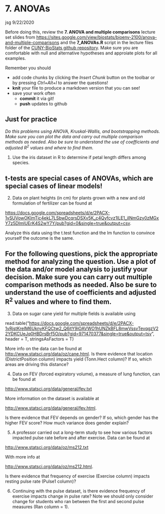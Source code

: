 7\. ANOVAs
================
jsg
9/22/2020

Before doing this, review the **7. ANOVA and multiple comparisons**
lecture set slides from
<https://sites.google.com/view/biostats/bioenv-2100/anova-and-multiple-comparisons>
and the **7\_ANOVAs.R** script in the lecture files folder of the
[CUNY-BioStats github
repository](https://github.com/jsgosnell/CUNY-BioStats). Make sure you
are comfortable with null and alternative hypotheses and approiate plots
for all examples.

Remember you should

  - add code chunks by clicking the *Insert Chunk* button on the toolbar
    or by pressing *Ctrl+Alt+I* to answer the questions\!
  - **knit** your file to produce a markdown version that you can see\!
  - save your work often
      - **commit** it via git\!
      - **push** updates to github

## Just for practice

*Do this problems using ANOVA, Kruskal-Wallis, and bootstrapping
methods. Make sure you can plot the data and carry out multiple
comparison methods as needed. Also be sure to understand the use of
coefficients and adjusted R<sup>2</sup> values and where to find them.*

1.  Use the iris dataset in R to determine if petal length differs among
    species.

## t-tests are special cases of ANOVAs, which are special cases of linear models\!

2.  Data on plant heights (in cm) for plants grown with a new and old
    formulation of fertilizer can be found at

<https://docs.google.com/spreadsheets/d/e/2PACX-1vSUVowOKlmTic4ekL7LSbwDcqrsDSXv5K_c4Qyfcvz1lLE1_iINmGzy0zMGxY7z5DImlUErK4S2wY7Y/pub?gid=0&single=true&output=csv>.

Analyze this data using the t.test function and the lm function to
convince yourself the outcome is the same.

## For the following questions, pick the appropriate method for analyzing the question. Use a plot of the data and/or model analysis to justify your decision. Make sure you can carry out multiple comparison methods as needed. Also be sure to understand the use of coefficients and adjusted R<sup>2</sup> values and where to find them.

3.  Data on sugar cane yield for multiple fields is available using

read.table(“<https://docs.google.com/spreadsheets/d/e/2PACX-1vRjstKreIM6UknyKFQCtw2_Q6itY9iOAVWO1hUNZkBFL8mwVssvTevqgzV22YDKCUeJq0HBDrsBrf5O/pub?gid=971470377&single=true&output=tsv>”,
header = T, stringsAsFactors = T)

More info on the data can be found at
<http://www.statsci.org/data/oz/cane.html>. Is there evidence that
location (DistrictPosition column) impacts yield (Tonn.Hect column)? If
so, which areas are driving this distance?

4.  Data on FEV (forced expiratory volume), a measure of lung function,
    can be found at

<http://www.statsci.org/data/general/fev.txt>

More information on the dataset is available at

<http://www.statsci.org/data/general/fev.html>.

Is there evidence that FEV depends on gender? If so, which gender has
the higher FEV score? How much variance does gender explain?

5.  A professor carried out a long-term study to see how various factors
    impacted pulse rate before and after exercise. Data can be found at

<http://www.statsci.org/data/oz/ms212.txt>

With more info at

<http://www.statsci.org/data/oz/ms212.html>.

Is there evidence that frequency of exercise (Exercise column) impacts
resting pulse rate (Pulse1 column)?

6.  Continuing with the pulse dataset, is there evidence frequency of
    exercise impacts change in pulse rate? Note we should only consider
    change for students who ran between the first and second pulse
    measures (Ran column = 1).
